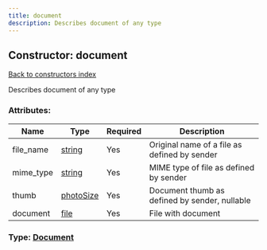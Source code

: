 ```yaml
---
title: document
description: Describes document of any type
---
```

## Constructor: document  
[Back to constructors index](index.md)



Describes document of any type

### Attributes:

| Name     |    Type       | Required | Description |
|----------|---------------|----------|-------------|
|file\_name|[string](../types/string.md) | Yes|Original name of a file as defined by sender|
|mime\_type|[string](../types/string.md) | Yes|MIME type of file as defined by sender|
|thumb|[photoSize](../constructors/photoSize.md) | Yes|Document thumb as defined by sender, nullable|
|document|[file](../constructors/file.md) | Yes|File with document|



### Type: [Document](../types/Document.md)


